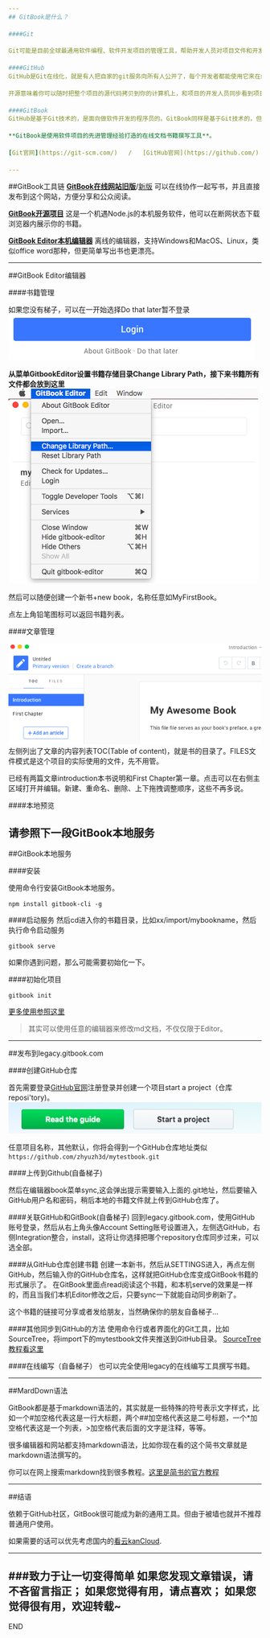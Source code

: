 ```yaml
---
## GitBook是什么？

####Git

Git可能是目前全球最通用软件编程、软件开发项目的管理工具，帮助开发人员对项目文件和开发进度进行管理，支持版本历史管理和多人协作管理等必须功能。

####GitHub
GitHub是Git在线化，就是有人把自家的git服务向所有人公开了，每个开发者都能使用它来在线管理自家的项目。目前它已经是全球最大的开源软件项目集散地地，很多知名的项目比如Nodejs，Tensorflow等等都是发布在GitHub上面的开源项目。

开源意味着你可以随时把整个项目的源代码拷贝到你的计算机上，和项目的开发人员同步看到项目的代码内容，看到项目的发展过程；也意味着你可以提出自己对项目代码的改进意见，并提及给项目管理人员，如果你的建议足够好或者你修改进的代码足够精彩，那么它会出现在项目的下一个版本中向全世界人发布。

####GitBook
GitHub是基于Git技术的，是面向做软件开发的程序员的。GitBook同样是基于Git技术的，但它最初定位是面向软件说明文档的编写者的，但它同样适合任何类型的文字编辑工作者。

**GitBook是使用软件项目的先进管理经验打造的在线文档书籍撰写工具**。

[Git官网](https://git-scm.com/)   /   [GitHub官网](https://github.com/) /  [GitBook官网（新版，需要翻墙）](https://www.gitbook.com/) /  [GitBook官网(旧版不需要翻墙)](https://legacy.gitbook.com/)

---
```

##GitBook工具链
[**GitBook在线网站旧版**](https://legacy.gitbook.com/)/[新版](https://www.gitbook.com/)
可以在线协作一起写书，并且直接发布到这个网站，方便分享和公众阅读。

[**GitBook开源项目**](https://github.com/GitbookIO/gitbook)
这是一个机遇Node.js的本机服务软件，他可以在断网状态下载浏览器内展示你的书籍。

[**GitBook Editor本机编辑器**](https://legacy.gitbook.com/editor)
离线的编辑器，支持Windows和MacOS、Linux，类似office word那种，但更简单写出书也更漂亮。

---
##GitBook Editor编辑器

####书籍管理

如果您没有梯子，可以在一开始选择Do that later暂不登录
![延迟登录](imgs/4324074-06693acf7aaf1686.png?imageMogr2/auto-orient/strip%7CimageView2/2/w/1240)

**从菜单GitbookEditor设置书籍存储目录Change Library Path，接下来书籍所有文件都会放到这里**
![设置目录](imgs/4324074-dce426f4aef5484a.png?imageMogr2/auto-orient/strip%7CimageView2/2/w/1240)


然后可以随便创建一个新书+new book，名称任意如MyFirstBook。

点左上角铅笔图标可以返回书籍列表。

####文章管理


![撰写界面](imgs/4324074-65b49bac8fb43822.png?imageMogr2/auto-orient/strip%7CimageView2/2/w/1240)
左侧列出了文章的内容列表TOC(Table of content)，就是书的目录了。FILES文件模式是这个项目的实际使用的文件，先不用管。

已经有两篇文章introduction本书说明和First Chapter第一章。点击可以在右侧主区域打开并编辑。新建、重命名、删除、上下拖拽调整顺序，这些不再多说。

####本地预览

请参照下一段GitBook本地服务
---
##GitBook本地服务

####安装

使用命令行安装GitBook本地服务。

```
npm install gitbook-cli -g
```

####启动服务
然后cd进入你的书籍目录，比如xx/import/mybookname，然后执行命令启动服务
```
gitbook serve
```

如果你遇到问题，那么可能需要初始化一下。

####初始化项目

```
gitbook init
```

[更多使用参照这里](https://github.com/GitbookIO/gitbook/blob/master/docs/setup.md)

>其实可以使用任意的编辑器来修改md文档，不仅仅限于Editor。

---
##发布到legacy.gitbook.com

####创建GitHub仓库

首先需要登录[GitHub官网](https://github.com)注册登录并创建一个项目start a project（仓库reposi'tory)。
![创建项目](imgs/4324074-5baea746992e10ea.png?imageMogr2/auto-orient/strip%7CimageView2/2/w/1240)

任意项目名称，其他默认，你将会得到一个GitHub仓库地址类似```https://github.com/zhyuzh3d/mytestbook.git```


####上传到Github(自备梯子)

然后在编辑器book菜单sync,这会弹出提示需要输入上面的.git地址，然后要输入GitHub用户名和密码，稍后本地的书籍文件就上传到GitHub仓库了。

####关联GitHub和GitBook(自备梯子)
回到legacy.gitbook.com，使用GitHub账号登录，然后从右上角头像Account Setting账号设置进入，左侧选GitHub，右侧Integration整合，install，这将让你选择把哪个repository仓库同步过来，可以选全部。

####从GitHub仓库创建书籍
创建一本新书，然后从SETTINGS进入，再点左侧GitHub，然后输入你的GitHub仓库名，这样就把GitHub仓库变成GitBook书籍的形式展示了。
在GitBook里面点read阅读这个书籍，和本机serve的效果是一样的，而且当我们本机Editor修改之后，只要sync一下就能自动同步刷新了。

这个书籍的链接可分享或者发给朋友，当然确保你的朋友自备梯子...

####其他同步到GitHub的方法
使用命令行或者界面化的Git工具，比如SourceTree，将import下的mytestbook文件夹推送到GitHub目录。
[SourceTree教程看这里](https://www.jianshu.com/p/be9f0484af9d)

####在线编写（自备梯子）
也可以完全使用legacy的在线编写工具撰写书籍。

---
##MardDown语法

GitBook都是基于markdown语法的，其实就是一些特殊的符号表示文字样式，比如一个#加空格代表这是一行大标题，两个##加空格代表这是二号标题，一个*加空格代表这是一个列表，>加空格代表后面的文字是注释，等等。

很多编辑器和网站都支持markdown语法，比如你现在看的这个简书文章就是markdown语法撰写的。

你可以在网上搜索markdown找到很多教程。[这里是简书的官方教程](https://www.jianshu.com/p/q81RER)

---
##结语

依赖于GitHub社区，GitBook很可能成为新的通用工具。但由于被墙也就并不推荐普通用户使用。

如果需要的话可以优先考虑国内的[看云kanCloud](https://www.kancloud.cn).

---
###致力于让一切变得简单
如果您发现文章错误，请不吝留言指正；
如果您觉得有用，请点喜欢；
如果您觉得很有用，欢迎转载~
---
END








